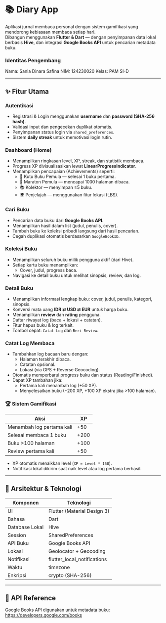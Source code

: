 # 📚 Diary App
Aplikasi jurnal membaca personal dengan sistem gamifikasi yang mendorong kebiasaan membaca setiap hari.  
Dibangun menggunakan **Flutter & Dart** — dengan penyimpanan data lokal berbasis **Hive**, dan integrasi **Google Books API** untuk pencarian metadata buku.

### Identitas Pengembang
Nama: Sania Dinara Safina
NIM: 124230020
Kelas: PAM SI-D

---

## ✨ Fitur Utama

### Autentikasi
- Registrasi & Login menggunakan **username** dan **password (SHA-256 hash)**.
- Validasi input dan pengecekan duplikat otomatis.
- Penyimpanan status login via `shared_preferences`.
- Sistem **daily streak** untuk memotivasi login rutin.

### Dashboard (Home)
- Menampilkan ringkasan level, XP, streak, dan statistik membaca.
- Progress XP divisualisasikan lewat **LinearProgressIndicator**.
- Menampilkan pencapaian (Achievements) seperti:
  - 📖 Kutu Buku Pemula — selesai 1 buku pertama.
  - 🏃 Maraton Pemula — mencapai 1000 halaman dibaca.
  - 📚 Kolektor — menyimpan ≥5 buku.
  - 🌍 Penjelajah — menggunakan fitur lokasi (LBS).

### Cari Buku
- Pencarian data buku dari **Google Books API**.
- Menampilkan hasil dalam list (judul, penulis, cover).
- Tambah buku ke koleksi pribadi langsung dari hasil pencarian.
- Cegah duplikasi otomatis berdasarkan `GoogleBookID`.

### Koleksi Buku
- Menampilkan seluruh buku milik pengguna aktif (dari Hive).
- Setiap kartu buku menampilkan:
  - Cover, judul, progress baca.
- Navigasi ke detail buku untuk melihat sinopsis, review, dan log.

### Detail Buku
- Menampilkan informasi lengkap buku: cover, judul, penulis, kategori, sinopsis.
- Konversi mata uang **IDR ⇄ USD ⇄ EUR** untuk harga buku.
- Menampilkan **review** dan **rating** pengguna.
- Daftar riwayat log (baca + lokasi + catatan).
- Fitur hapus buku & log terkait.
- Tombol cepat: `Catat Log` dan `Beri Review`.

### Catat Log Membaca
- Tambahkan log bacaan baru dengan:
  - Halaman terakhir dibaca.
  - Catatan opsional.
  - Lokasi (via GPS + Reverse Geocoding).
- Otomatis memperbarui progress buku dan status (Reading/Finished).
- Dapat XP tambahan jika:
  - Pertama kali menambah log (+50 XP).
  - Menyelesaikan buku (+200 XP, +100 XP ekstra jika >100 halaman).

### 🏆 Sistem Gamifikasi
| Aksi | XP |
|------|----|
| Menambah log pertama kali | +50 |
| Selesai membaca 1 buku | +200 |
| Buku >100 halaman | +100 |
| Review pertama kali | +50 |

- XP otomatis menaikkan level (`XP = Level * 150`).
- Notifikasi lokal dikirim saat naik level atau log pertama berhasil.

---

## 🧩 Arsitektur & Teknologi

| Komponen | Teknologi |
|-----------|------------|
| UI | Flutter (Material Design 3) |
| Bahasa | Dart |
| Database Lokal | Hive |
| Session | SharedPreferences |
| API Buku | Google Books API |
| Lokasi | Geolocator + Geocoding |
| Notifikasi | flutter_local_notifications |
| Waktu | timezone |
| Enkripsi | crypto (SHA-256) |

---

##  📡 API Reference

Google Books API digunakan untuk metadata buku:
https://developers.google.com/books
